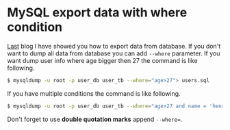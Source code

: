 # MySQL export data with where condition
[Last](http://www.henryxi.com/mysql-export-import-sql-file-in-command-line) blog I have showed you how to export data from database. 
If you don't want to dump all data from database you can add `--where` parameter. If you want dump user info where age bigger 
then 27 the command is like following.
```bash
$ mysqldump -u root -p user_db user_tb --where="age>27"> users.sql
```
If you have multiple conditions the command is like following.
```bash
$ mysqldump -u root -p user_db user_tb --where="age>27 and name = 'henry'" > users.sql
```
Don't forget to use **double quotation marks** append `--where=`. 